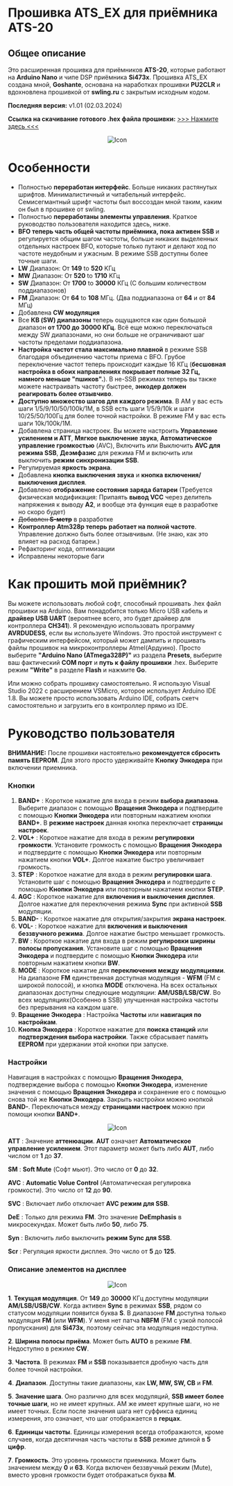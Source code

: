 # Прошивка ATS_EX для приёмника ATS-20
## Общее описание
Это расширенная прошивка для приёмников **ATS-20**, которые работают на **Arduino Nano** и чипе DSP приёмника **Si473x**. 
Прошивка ATS_EX создана мной, **Goshante**, основана на наработках прошивки **PU2CLR** и вдохновлена прошивкой от **swling.ru** с закрытым исходным кодом.


**Последняя версия:** v1.01 (02.03.2024)

**Ссылка на скачивание готового .hex файла прошивки:** [>>> Нажмите здесь <<<](https://github.com/goshante/ats20_ats_ex/releases/download/v1.01/ATS_EX_v1.01.hex)


<p align="center">
    <img src="../img/ats20.png" alt="Icon" />
</p>

# Особенности

 - Полностью **переработан интерфейс**. Больше никаких растянутых шрифтов. Минималистичный и читабельный интерфейс. Семисегмантный шрифт частоты был воссоздан мной таким, каким он был в прошивке от swling.
 - Полностью **переработаны элементы управления**. Краткое руководство пользователя находится здесь, ниже.
 - **BFO теперь часть общей частоты приёмника, пока активен SSB** и регулируется общим шагом частоты, больше никаких выделенных отдельных настроек BFO, которые только путают и делают ход по частоте неудобным и ужасным. В режиме SSB доступны более точные шаги.
 - **LW** Диапазон: От **149** to **520** KГц
 - **MW** Диапазон: От **520** to **1710** KГц
 - **SW** Диапазон: От **1700** to **30000** КГц (С большим количеством поддиапазонов)
 - **FM** Диапазон: От **64** to **108** МГц. (Два поддиапазона от **64** и от **84** МГц)
 - Добавлена **CW модуляция**
 - Все **КВ (SW) диапазоны** теперь ощущаются как один большой диапазон **от 1700 до 30000 КГц**. Всё еще можно переключаться между SW диапазонами, но они больше не ограничивают шаг частоты пределами поддиапазона.
 - **Настройка частот стала максимально плавной** в режиме SSB благодаря объединению частоты приема с BFO. Грубое переключение частот теперь происходит каждые 16 КГц (**бесшовная настройка в обоих направлениях покрывает полные 32 Гц, намного меньше "пшиков".**). В не-SSB режимах теперь вы также можете настраивать частоту быстрее, **энкодер должен реагировать более отзывчиво**.
 - **Доступно множество шагов для каждого режима**. В AM у вас есть шаги 1/5/9/10/50/100k/1M, в SSB есть шаги 1/5/9/10k и шаги 10/25/50/100Гц для более точной настройки. В режиме FM у вас есть шаги 10k/100k/1M.
 - Добавлена страница настроек. Вы можете настроить **Управление усилением и ATT**, **Мягкое выключение звука**, **Автоматическое управление громкостью** (AVC), Включить или Выключить **AVC для режима SSB**, **Деэмфазис** для режима FM и включить или выключить **режим синхронизации SSB**.
 - Регулируемая **яркость экрана**.
 - Добавлена **кнопка выключения звука** и **кнопка включения/выключения дисплея**.
 - Добавлено **отображение состояния заряда батареи** (Требуется физическая модификация: Припаять **вывод VCC** через делитель напряжения к выводу **A2**, и вообще эта функция еще в разработке но скоро будет)
 - ~~Добавлен **S-метр**~~ в разработке
 - **Контроллер Atm328p теперь работает на полной частоте**. Управление должно быть более отзывчивым. (Не знаю, как это влияет на расход батареи.)
 - Рефакторинг кода, оптимизации
 - Исправлены некоторые баги
 # Как прошить мой приёмник?
 Вы можете использовать любой софт, способный прошивать .hex файл прошивки на Arduino. Вам понадобится только Micro USB кабель и **драйвер USB UART** (вероятнее всего, это будет драйвер для контроллера **CH341**). Я рекомендую использовать программу **AVRDUDESS**, если вы используете Windows. Это простой инструмент с графическим интерфейсом, который может дампить и прошивать файлы прошивок на микроконтроллеры Atmel(Ардуино). Просто выберите **"Arduino Nano (ATmega328P)"** из раздела **Presets**, выберите ваш фактический **COM порт** и **путь к файлу прошивки** .hex. Выберите режим **"Write"** в разделе **Flash** и нажмите **Go**.

Или можно собрать прошивку самостоятельно. Я использую Visual Studio 2022 с расширением VSMicro, которое использует Arduino IDE 1.8. Вы можете просто использовать Arduino IDE, собрать скетч самостоятельно и загрузить его в контроллер прямо из IDE.

# Руководство пользователя
**ВНИМАНИЕ:** После прошивки настоятельно **рекомендуется сбросить память EEPROM**. Для этого просто удерживайте **Кнопку Энкодера** при включении приемника.
### Кнопки

 1. **BAND+** : Короткое нажатие для входа в режим **выбора диапазона**. Выберите диапазон с помощью **Вращения Энкодера** и подтвердите с помощью **Кнопки Энкодера** или повторным нажатием кнопки **BAND+**. В **режиме настроек** данная кнопка переключает **страницы настроек**.
 2. **VOL+** : Короткое нажатие для входа в режим **регулировки громкости**. Установите громкость с помощью **Вращения Энкодера** и подтвердите с помощью **Кнопки Энкодера** или повторным нажатием кнопки **VOL+**. Долгое нажатие быстро увеличивает громкость.
 3. **STEP** : Короткое нажатие для входа в режим **регулировки шага**. Установите шаг с помощью **Вращения Энкодера** и подтвердите с помощью **Кнопки Энкодера** или повторным нажатием кнопки **STEP**.
 4. **AGC** : Короткое нажатие для **включения и выключения дисплея**. Долгое нажатие для переключения режима **Sync** при активной **SSB** модуляции.
 5. **BAND-** : Короткое нажатие для открытия/закрытия **экрана настроек**.
 6. **VOL-** : Короткое нажатие для **включения и выключения беззвучного режима**. Долгое нажатие быстро меньшает громкость.
 7. **BW** : Короткое нажатие для входа в режим **регулировки ширины полосы пропускания**. Установите шаг с помощью **Вращения Энкодера** и подтвердите с помощью **Кнопки Энкодера** или повторным нажатием кнопки **BW**.
 8. **MODE** : Короткое нажатие для **переключения между модуляциями**. На диапазоне **FM** единственная доступная модуляция - **WFM** (FM с широкой полосой), и кнопка **MODE** отключена. На всех остальных диапазонах доступны следующие модуляции: **AM/USB/LSB/CW**. Во всех модуляциях(Особенно в SSB) улучшенная настройка частоты без прерывания на каждом шаге.
 9. **Вращение Энкодера** : Настройка **Частоты** или **навигация по настройкам**.
 10. **Кнопка Энкодера** : Короткое нажатие для **поиска станций** или **подтверждения выбора настройки**. Также сбрасывает память **EEPROM** при удержании этой кнопки при запуске.
### Настройки
Навигация в настройках с помощью **Вращения Энкодера**, подтверждение выбора с помощью **Кнопки Энкодера**, изменение значения с помощью **Вращения Энкодера** и сохранение его с помощью снова той же **Кнопки Энкодера**. Закрыть настройки можно кнопкой **BAND-**. Переключаться между **страницами настроек** можно при помощи кнопки **BAND+**.

<p align="center">
    <img src="../img/ats20_settings.png" alt="Icon" />
</p>

**ATT** : Значение **аттенюации**. **AUT** означает **Автоматическое управление усилением**. Этот параметр может быть либо **AUT**, либо числом от **1** до **37**.

**SM** : **Soft Mute** (Софт мьют). Это число от **0** до **32**.

**AVC** : **Automatic Volue Control** (Автоматическая регулировка громкости). Это число от **12** до **90**.

**SVC** : Включает либо отключает **AVC режим для SSB**.

**DeE** : Только для режима **FM**. Это значение **DeEmphasis** в микросекундах. Может быть либо **50**, либо **75**.

**Syn** : Включить либо выключить **режим Sync для SSB**.

**Scr** : Регуляция яркости дисплея. Это число от **5** до **125**.

### Описание элементов на дисплее

<p align="center">
    <img src="../img/ats20_display.png" alt="Icon" />
</p>

**1**. **Текущая модуляция**. От **149** до **30000** КГц доступны модуляции **AM/LSB/USB/CW**. Когда активен **Sync** в режимах **SSB**, рядом со статусом модуляции появится буква **S**. В диапазоне **FM** доступна только модуляция **FM** (или **WFM**). У меня нет патча **NBFM** (FM с узкой полосой пропускания) для **Si473x**, поэтому сейчас эта модуляция недоступна.

**2**. **Ширина полосы приёма**. Может быть **AUTO** в режиме **FM**. Недоступно в режиме **CW**.

**3**. **Частота**. В режимах **FM** и **SSB** показывается дробную часть для более точной настройки.

**4**. **Диапазон**. Доступны такие диапазоны, как **LW, MW, SW, CB** и **FM**.

**5**. **Значение шага**. Оно различно для всех модуляций, **SSB имеет более точные шаги**, но не имеет крупных. AM же имеет крупные шаги, но не имеет точных. Если после значения шага нет суффикса единиц измерения, это означает, что шаг отображается в **герцах**.

**6**. **Единицы частоты**. Единицы измерения всегда отображаются, кроме случаев, когда десятичная часть частоты в **SSB** режиме длиной в **5 цифр**.

**7**. **Громкость**. Это уровень громкости приемника. Может быть значением между **0** и **63**. Когда включен беззвучный режим (Mute), вместо уровня громкости будет отображаться буква **M**.